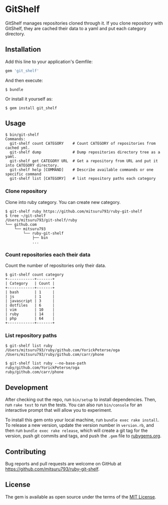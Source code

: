 # GitShelf

GitShelf manages repositories cloned through it. If you clone repository with GitShelf, they are cached their data to a yaml and put each category directory.

## Installation

Add this line to your application's Gemfile:

```ruby
gem 'git_shelf'
```

And then execute:

    $ bundle

Or install it yourself as:

    $ gem install git_shelf

## Usage

```
$ bin/git-shelf
Commands:
  git-shelf count CATEGORY    # Count CATEGORY of repositories from cached yml.
  git-shelf dump              # Dump repositories directory tree as a yaml.
  git-shelf get CATEGORY URL  # Get a repository from URL and put it into CATEGORY directory.
  git-shelf help [COMMAND]    # Describe available commands or one specific command
  git-shelf list [CATEGORY]   # list repository paths each category
```

### Clone repository

Clone into ruby category. You can create new category.

```shell
$ git-shelf ruby https://github.com/mitsuru793/ruby-git-shelf
$ tree ~/git-shelf
/Users/mitsuru793/git-shelf/ruby
└── github.com
    └── mitsuru793
        └── ruby-git-shelf
            ├── bin
            ...
```

### Count repositories each their data

Count the number of repositories only their data.

```shell
$ git-shelf count category
+------------+-------+
| Category   | Count |
+------------+-------+
| bash       | 1     |
| js         | 1     |
| javascript | 3     |
| dotfiles   | 6     |
| vim        | 10    |
| ruby       | 14    |
| php        | 64    |
+------------+-------+
```

### List repository paths

```shell
$ git-shelf list ruby
/Users/mitsuru793/ruby/github.com/YorickPeterse/oga
/Users/mitsuru793/ruby/github.com/carr/phone

$ git-shelf list ruby --no-base-path
ruby/github.com/YorickPeterse/oga
ruby/github.com/carr/phone
```
 
## Development

After checking out the repo, run `bin/setup` to install dependencies. Then, run `rake test` to run the tests. You can also run `bin/console` for an interactive prompt that will allow you to experiment.

To install this gem onto your local machine, run `bundle exec rake install`. To release a new version, update the version number in `version.rb`, and then run `bundle exec rake release`, which will create a git tag for the version, push git commits and tags, and push the `.gem` file to [rubygems.org](https://rubygems.org).

## Contributing

Bug reports and pull requests are welcome on GitHub at https://github.com/mitsuru793/ruby-git-shelf.

## License

The gem is available as open source under the terms of the [MIT License](https://opensource.org/licenses/MIT).
